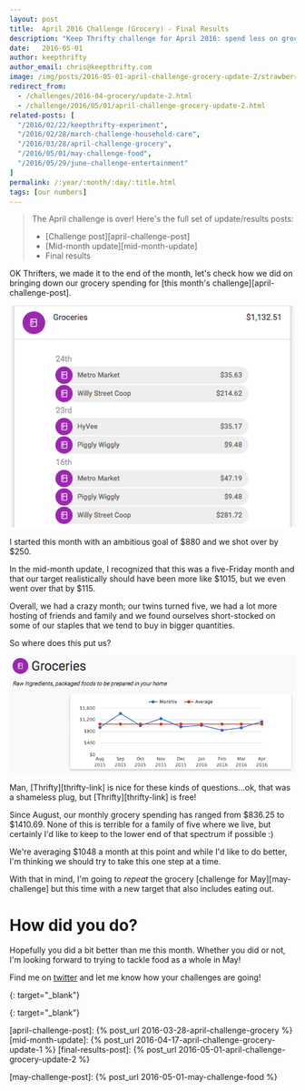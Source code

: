 ```yaml
---
layout: post
title:  April 2016 Challenge (Grocery) - Final Results
description: "Keep Thrifty challenge for April 2016: spend less on groceries; see our final results"
date:   2016-05-01
author: keepthrifty
author_email: chris@keepthrifty.com
image: /img/posts/2016-05-01-april-challenge-grocery-update-2/strawberries.jpg
redirect_from:
  - /challenges/2016-04-grocery/update-2.html
  - /challenge/2016/05/01/april-challenge-grocery-update-2.html
related-posts: [
  "/2016/02/22/keepthrifty-experiment",
  "/2016/02/28/march-challenge-household-care",
  "/2016/03/28/april-challenge-grocery",
  "/2016/05/01/may-challenge-food",
  "/2016/05/29/june-challenge-entertainment"
]
permalink: /:year/:month/:day/:title.html
tags: [our numbers]
---
```


> The April challenge is over! Here's the full set of update/results posts:
>
>   - [Challenge post][april-challenge-post]
>   - [Mid-month update][mid-month-update]
>   - Final results

OK Thrifters, we made it to the end of the month, let's check how we did on bringing down our grocery spending for [this month's challenge][april-challenge-post].

![April mid-month results - $1132.51 total][april-2016-final]

I started this month with an ambitious goal of $880 and we shot over by $250.

In the mid-month update, I recognized that this was a five-Friday month and that our target realistically should have been more like $1015, but we even went over that by $115.

Overall, we had a crazy month; our twins turned five, we had a lot more hosting of friends and family and we found ourselves short-stocked on some of our staples that we tend to buy in bigger quantities.

So where does this put us?

![Chart showing grocery spending since August 2016][april-2016-grocery-chart]

<div class="image-caption" markdown="span">Man, [Thrifty][thrifty-link] is nice for these kinds of questions...ok, that was a shameless plug, but [Thrifty][thrifty-link] is free!</div>

Since August, our monthly grocery spending has ranged from $836.25 to $1410.69. None of this is terrible for a family of five where we live, but certainly I'd like to keep to the lower end of that spectrum if possible :)

We're averaging $1048 a month at this point and while I'd like to do better, I'm thinking we should try to take this one step at a time.

With that in mind, I'm going to _repeat_ the grocery [challenge for May][may-challenge] but this time with a new target that also includes eating out.

# How did you do? #

Hopefully you did a bit better than me this month. Whether you did or not, I'm looking forward to trying to tackle food as a whole in May!

Find me on [twitter][twitter-profile] and let me know how your challenges are going!

[thrifty-link]: http://tools.keepthrifty.com
{: target="_blank"}

[twitter-profile]: http://www.twitter.com/keepthrifty
{: target="_blank"}

[april-2016-final]: /img/posts/2016-05-01-april-challenge-grocery-update-2/april-2016-final.png
[april-2016-grocery-chart]: /img/posts/2016-05-01-april-challenge-grocery-update-2/april-2016-grocery-chart.png

[april-challenge-post]: {% post_url 2016-03-28-april-challenge-grocery %}
[mid-month-update]: {% post_url 2016-04-17-april-challenge-grocery-update-1 %}
[final-results-post]: {% post_url 2016-05-01-april-challenge-grocery-update-2 %}

[may-challenge-post]: {% post_url 2016-05-01-may-challenge-food %}
